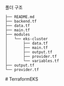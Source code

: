 폴더 구조 
```shell
├── README.md 
├── backend.tf 
├── data.tf 
├── main.tf 
├── modules 
│   └── eks-cluster 
│       ├── data.tf 
│       ├── main.tf 
│       ├── output.tf 
│       ├── provider.tf 
│       └── variables.tf 
├── output.tf 
└── provider.tf 

```

#   T e r r a f o r m E K S 
 
 
